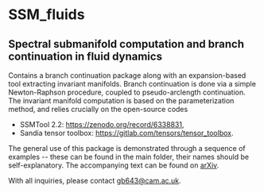 # SSM_fluids
## Spectral submanifold computation and branch continuation in fluid dynamics

Contains a branch continuation package along with an expansion-based tool extracting invariant manifolds. Branch continuation is done via a simple Newton-Raphson procedure, coupled to pseudo-arclength continuation. The invariant manifold computation is based on the parameterization method, and relies crucially on the open-source codes
- SSMTool 2.2: https://zenodo.org/record/6338831,
- Sandia tensor toolbox: https://gitlab.com/tensors/tensor_toolbox.

The general use of this package is demonstrated through a sequence of examples -- these can be found in the main folder, their names should be self-explanatory. The accompanying text can be found on [arXiv](https://arxiv.org).

With all inquiries, please contact gb643@cam.ac.uk.
